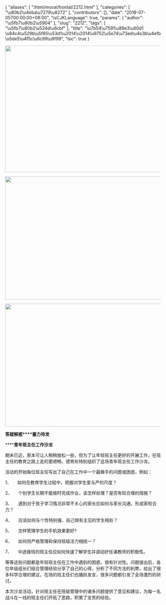 {
    "aliases": [
        "/html/moral/frontal/2212.html"
    ],
    "categories": [
        "\u80b2\u4eba\u7279\u8272"
    ],
    "contributors": [],
    "date": "2018-07-05T00:00:00+08:00",
    "isCJKLanguage": true,
    "params": {
        "author": "\u5fb7\u80b2\u5904"
    },
    "slug": "2212",
    "tags": [
        "\u5fb7\u80b2\u524d\u6cbf"
    ],
    "title": "\u7b54\u7591\u89e3\u60d1  \u84c4\u529b\u5f85\u53d1\u2014\u2014\u9752\u5e74\u73ed\u4e3b\u4efb\u5de5\u4f5c\u6c99\u9f99",
    "toc": true
}

  






<img
    src="https://cdn.tfls.online/mirror/full/ddd0b9a6ed5a10ad26b768c27cabb9f9dbfea093.jpg"
    style="display:block;margin-left:auto;margin-right:auto;"
    decoding="async"
    fetchpriority="auto"
    loading="lazy"
    height="409"
    width="600"
/>





<img
    src="https://cdn.tfls.online/mirror/full/c501b6a288d699d84b9a993b8f5de182901e9961.jpg"
    style="display:block;margin-left:auto;margin-right:auto;"
    decoding="async"
    fetchpriority="auto"
    loading="lazy"
    height="397"
    width="600"
/>





<img
    src="https://cdn.tfls.online/mirror/full/07fce4941b026b21cff4ce4905ad6bd797cb7dfa.jpg"
    style="display:block;margin-left:auto;margin-right:auto;"
    decoding="async"
    fetchpriority="auto"
    loading="lazy"
    height="397"
    width="600"
/>




  





**答疑解惑****蓄力待发**




**­****青年班主任工作沙龙**




期末已近，原本可让人稍稍放松一些，但为了让年轻班主任更好的开展工作，在班主任的教育之路上走的更顺畅，德育处特别组织了这场青年班主任工作沙龙。




活动的开始每位班主任写出了自己在工作中一个最棘手的问题或困惑，例如：




1、     如何在教育学生过程中，把握对学生爱与严的尺度？




2、     个别学生长期不能按时完成作业，该怎样处理？是否有较合理的措施？




3、     遇到对于孩子学习情况非常不关心的家长应如何与家长沟通，形成家校合力？




4、     应该如何与个性特别强、自己很有主见的学生相处？




5、     怎样管理学生的手机效果更好?




6、     如何将严格管理和保持班级活力相统一？




7、     中途接班的班主任应如何快速了解学生并调动好任课教师的积极性。




等等这些问题都是年轻班主任在工作中遇到的困惑，很有针对性。问题提出后，各位年级组长们结合管理经验分享了自己的心得，分析了不同方法的利弊，给出了很多科学合理的建议，在场的班主任们也踊跃发言，很多问题都引发了全场激烈的研讨。




本次沙龙活动，针对班主任在班级管理中的诸多问题提供了意见和建议，为每一名战斗在一线的班主任们开拓了思路，积累了宝贵的经验。




  





  





  



